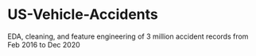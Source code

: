 # US-Vehicle-Accidents
EDA, cleaning, and feature engineering of 3 million accident records from Feb 2016 to Dec 2020
